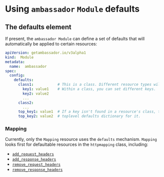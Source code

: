 # Using `ambassador` `Module` defaults

## The defaults element

If present, the `ambassador Module` can define a set of defaults that will automatically be applied to certain resources:

```yaml
apiVersion: getambassador.io/v3alpha1
kind:  Module
metadata:
  name:  ambassador
spec:
  config:
    defaults:
      class1:           # This is a class. Different resource types will look in different classes.
        key1: value1    # Within a class, you can set different keys.
        key2: value2
        ...
      class2:
        ...
      top_key1: value1  # If a key isn't found in a resource's class, the system will look in the
      top_key2: value2  # toplevel defaults dictionary for it.
```

### Mapping

Currently, only the `Mapping` resource uses the `defaults` mechanism. `Mapping` looks first for defaultable resources in the `httpmapping` class, including:

- [`add_request_headers`](../../using/headers/add-request-headers)
- [`add_response_headers`](../../using/headers/add-response-headers)
- [`remove_request_headers`](../../using/headers/remove-request-headers)
- [`remove_response_headers`](../../using/headers/remove-response-headers)
